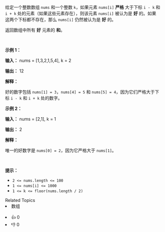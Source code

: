 <p>给定一个整数数组 <code>nums</code> 和一个整数 <code>k</code>，如果元素 <code>nums[i]</code> <strong>严格</strong> 大于下标&nbsp;<code>i - k</code> 和 <code>i + k</code> 处的元素（如果这些元素存在），则该元素 <code>nums[i]</code> 被认为是 <strong>好</strong> 的。如果这两个下标都不存在，那么 <code>nums[i]</code> 仍然被认为是 <strong>好</strong> 的。</p>

<p>返回数组中所有 <strong>好</strong> 元素的 <strong>和</strong>。</p>

<p>&nbsp;</p>

<p><strong class="example">示例 1：</strong></p>

<div class="example-block"> 
 <p><strong>输入：</strong> <span class="example-io">nums = [1,3,2,1,5,4], k = 2</span></p> 
</div>

<p><strong>输出：</strong> <span class="example-io">12</span></p>

<p><strong>解释：</strong></p>

<p>好的数字包括&nbsp;<code>nums[1] = 3</code>，<code>nums[4] = 5</code> 和 <code>nums[5] = 4</code>，因为它们严格大于下标&nbsp;<code>i - k</code> 和 <code>i + k</code> 处的数字。</p>

<p><strong class="example">示例 2：</strong></p>

<div class="example-block"> 
 <p><strong>输入：</strong> <span class="example-io">nums = [2,1], k = 1</span></p> 
</div>

<p><strong>输出：</strong> <span class="example-io">2</span></p>

<p><strong>解释：</strong></p>

<p>唯一的好数字是 <code>nums[0] = 2</code>，因为它严格大于 <code>nums[1]</code>。</p>

<p>&nbsp;</p>

<p><strong>提示：</strong></p>

<ul> 
 <li><code>2 &lt;= nums.length &lt;= 100</code></li> 
 <li><code>1 &lt;= nums[i] &lt;= 1000</code></li> 
 <li><code>1 &lt;= k &lt;= floor(nums.length / 2)</code></li> 
</ul>

<div><div>Related Topics</div><div><li>数组</li></div></div><br><div><li>👍 0</li><li>👎 0</li></div>